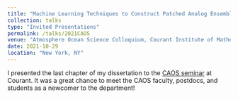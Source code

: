 ```yaml
---
title: "Machine Learning Techniques to Construct Patched Analog Ensembles for Data Assimilation"
collection: talks
type: "Invited Presentations"
permalink: /talks/2021CAOS
venue: "Atmosphere Ocean Science Colloquium, Courant Institute of Mathematical Sciences, New York University"
date: 2021-10-29
location: "New York, NY"
---
```


I presented the last chapter of my dissertation to the [CAOS seminar](https://caos.cims.nyu.edu/dynamic/events/seminars/atmosphere-ocean-science-colloquium/) at Courant.  It was a great chance to meet the CAOS faculty, postdocs, and students as a newcomer to the department!  
